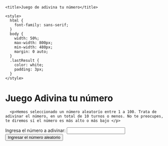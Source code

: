 <!DOCTYPE html>
<html>
  <head>
    <meta charset="utf-8">

    <title>Juego de adivina tu número</title>

    <style>
      html {
        font-family: sans-serif;
      }
      body {
        width: 50%;
        max-width: 800px;
        min-width: 480px;
        margin: 0 auto;
      }
      .lastResult {
        color: white;
        padding: 3px;
      }
    </style>
  </head>

  <body>
      <h1>Juego Adivina tu número</h1>

      <p>Hemos seleccionado un número aleatorío entre 1 a 100. Trata de adivinar el número, en un total de 10 turnos o menos. No te preocupes, te diremos sí el número es más alto o más bajo </p>

<div class="form">
  <label for="guessField">Ingresa el número a adivinar: </label><input type="text" id="guessField" class="guessField">
  <input type="submit" value="Ingresar el número aleatorio" class="guessSubmit">
</div>

<div class="resultParas">
  <p class="guesses"></p>
  <p class="lastResult"></p>
  <p class="lowOrHi"></p>
</div>

</body>

<script>
  let randomNumber = Math.random() * 10;

  const ATTEMPS = 5;
  const guesses = document.querySelector('.guesses');
  const lastResult = document.querySelector('.lastResult');
  const lowOrHi = document.querySelector('lowOrHi');
  const guessSubmit = document.querySelector('.guessSubmit');
  const guessField = document.querySelector('.guessField');

  let guessCount = 1;
  let resetButton;

  function checkGuess() {

    let userGuess = guessField.value;
    if(guessCount === 1) {
      guesses.textContent = 'Número aleatorio anterior: ';
    }
    guesses.textContent += userGuess + ' ';

    if(userGuess === randomNumber) {
      lastResult.textContent = '!!!Pérdistes!!!';
      lastResult.style.backgroundColor = 'black';
      lowOrHi.textContent = '';
      setGameOver();
    } else if(guessCount === ATTEMPS) {
      lastResult.textContent = 'Felicitaciones! adivinaste el número!';
      lastResult.style.backgroundColor = 'red';
      setGameOver();
    } else {
      lastResult.textContent = 'Incorrecto! ';
      lastResult.style.backgroundColor = 'green';
      if(userGuess < randomNumber) {
        lowOrHi.textContent = 'El número es mayor!';
      } else if(userGuess > randomNumber) {
        lowOrHi.textContent = 'El número es menor!';
      }
    }

    guessCount++;
    guessField.value = '';
    guessField.focus();
  }
  guessSubmit.addeventListener('click', checkGuess);

  function setGameOver() {
	  guessField.disabled = true;
	  guessSubmit.disabled = true;
	  resetButton = document.createElement('button');
	  resetButton.textContent = 'Comienza un nuevo juego';
	  document.body.appendChild(resetButton);
	  resetButton.addeventListener('click', resetGame);
  }

  function resetGame() {
	  guessCount = 1;

	  const resetParas = document.querySelectorAll('.resultParas p');
	  for(let i = 0; i < resetParas.length; i++) {
		  resetParas[i].textContent = '';
	  }
	  resetButton.parentNode.removeChild(resetButton);

	  guessField.disabled = false;
	  guessSubmit.disabled = false;
	  guessField.value = '';
	  guessField.focus();

	  lastResult.style.backgroundColor = 'white';

	  randomNumber = Math.floor(Math.random()) + 1;
  }
</script>
</html>
